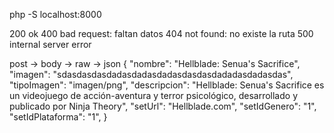 php -S localhost:8000

200 ok
400 bad request: faltan datos
404 not found: no existe la ruta
500 internal server error

post -> body -> raw -> json
{
    "nombre": "Hellblade: Senua's Sacrifice",
    "imagen": "sdasdasdasdadasdadasdadasdasdasdadadasdadasdas",
    "tipoImagen": "imagen/png",
    "descripcion": "Hellblade: Senua's Sacrifice es un videojuego de acción-aventura y terror psicológico, desarrollado y publicado por Ninja Theory",
    "setUrl": "Hellblade.com",
    "setIdGenero": "1",
    "setIdPlataforma": "1",
}


